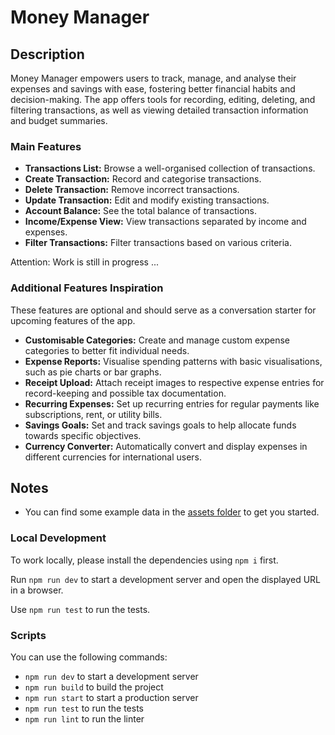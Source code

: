 # Money Manager

## Description

Money Manager empowers users to track, manage, and analyse their expenses and savings with ease, fostering better financial habits and decision-making. The app offers tools for recording, editing, deleting, and filtering transactions, as well as viewing detailed transaction information and budget summaries.

### Main Features

- **Transactions List:** Browse a well-organised collection of transactions.
- **Create Transaction:** Record and categorise transactions.
- **Delete Transaction:** Remove incorrect transactions.
- **Update Transaction:** Edit and modify existing transactions.
- **Account Balance:** See the total balance of transactions.
- **Income/Expense View:** View transactions separated by income and expenses.
- **Filter Transactions:** Filter transactions based on various criteria.

Attention: Work is still in progress ...

### Additional Features Inspiration

These features are optional and should serve as a conversation starter for upcoming features of the app.

- **Customisable Categories:** Create and manage custom expense categories to better fit individual needs.
- **Expense Reports:** Visualise spending patterns with basic visualisations, such as pie charts or bar graphs.
- **Receipt Upload:** Attach receipt images to respective expense entries for record-keeping and possible tax documentation.
- **Recurring Expenses:** Set up recurring entries for regular payments like subscriptions, rent, or utility bills.
- **Savings Goals:** Set and track savings goals to help allocate funds towards specific objectives.
- **Currency Converter:** Automatically convert and display expenses in different currencies for international users.

## Notes

- You can find some example data in the [assets folder](./assets/) to get you started.

### Local Development

To work locally, please install the dependencies using `npm i` first.

Run `npm run dev` to start a development server and open the displayed URL in a browser.

Use `npm run test` to run the tests.

### Scripts

You can use the following commands:

- `npm run dev` to start a development server
- `npm run build` to build the project
- `npm run start` to start a production server
- `npm run test` to run the tests
- `npm run lint` to run the linter
